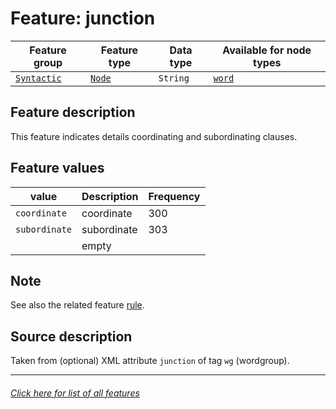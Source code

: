 # Feature: junction

Feature group | Feature type | Data type | Available for node types
---  | --- | --- | --- 
[`Syntactic`](featuresbygroup.md#syntactic-features) | [`Node`](featuresbyfeaturetype.md#node-features) | `String` | [`word`](wordgroupnodefeatures.md#readme)

## Feature description 

This feature indicates details coordinating and subordinating clauses.

## Feature values 

value | Description | Frequency
---  | --- | --- 
`coordinate` | coordinate | 300
`subordinate` |  subordinate | 303
` `  | empty | 

## Note
See also the related feature [rule](rule.md).

## Source description

Taken from (optional) XML attribute `junction` of tag `wg` (wordgroup).


---
###### [Click here for list of all features](home.md#readme)
